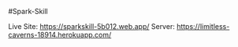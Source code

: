 #Spark-Skill

Live Site: https://sparkskill-5b012.web.app/
Server: https://limitless-caverns-18914.herokuapp.com/ 